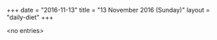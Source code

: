 +++
date = "2016-11-13"
title = "13 November 2016 (Sunday)"
layout = "daily-diet"
+++


\<no entries\>

